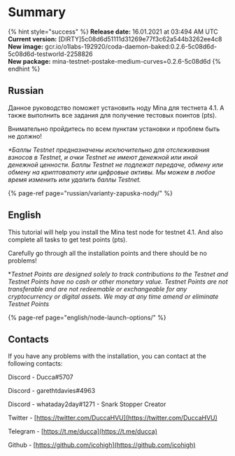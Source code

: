 # Summary

{% hint style="success" %}
**Release date:** 16.01.2021 at 03:494 AM UTC  
**Current version:** \[DIRTY\]5c08d6d51111d31269e77f3c62a544b3262ee4c8  
**New image:** gcr.io/o1labs-192920/coda-daemon-baked:0.2.6-5c08d6d-5c08d6d-testworld-2258826  
**New package:** mina-testnet-postake-medium-curves=0.2.6-5c08d6d
{% endhint %}

## Russian

Данное руководство поможет установить ноду Mina для тестнета 4.1. А также выполнить все задания для получение тестовых поинтов \(pts\).

Внимательно пройдитесь по всем пунктам установки и проблем быть не должно! 

_\*Баллы Testnet предназначены исключительно для отслеживания взносов в Testnet, и очки Testnet не имеют денежной или иной денежной ценности. Баллы Testnet не подлежат передаче, обмену или обмену на криптовалюту или цифровые активы. Мы можем в любое время изменить или удалить баллы Testnet._

{% page-ref page="russian/varianty-zapuska-nody/" %}

## English

This tutorial will help you install the Mina test node for testnet 4.1. And also complete all tasks to get test points \(pts\). 

Carefully go through all the installation points and there should be no problems!

\*_Testnet Points are designed solely to track contributions to the Testnet and Testnet Points have no cash or other monetary value. Testnet Points are not transferable and are not redeemable or exchangeable for any cryptocurrency or digital assets. We may at any time amend or eliminate Testnet Points_

{% page-ref page="english/node-launch-options/" %}

## Contacts

If you have any problems with the installation, you can contact at the following contacts:

Discord - Ducca\#5707

Discord - garethtdavies\#4963

Discord - whataday2day\#1271 - Snark Stopper Creator

Twitter - [https://twitter.com/DuccaHVU](https://twitter.com/DuccaHVU)

Telegram - [https://t.me/ducca](https://t.me/ducca)

Github - [https://github.com/icohigh](https://github.com/icohigh)

